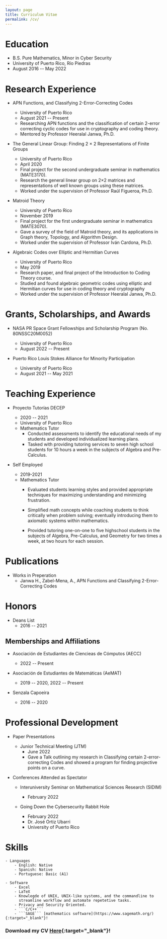 ```yaml
---
layout: page
title: Curriculum Vitae
permalink: /cv/
---
```


# Education
- B.S. Pure Mathematics, Minor in Cyber Security
- University of Puerto Rico, Río Piedras
- August 2016 -- May 2022

# Research Experience
- APN Functions, and Classifying 2-Error-Correcting Codes
    - University of Puerto Rico
    - August 2021 -- Present
    - Researching APN functions and the classification of certain 2-error
      correcting cyclic codes for use in cryptography and coding theory.
    - Mentored by Professor Heeralal Janwa, Ph.D.

- The General Linear Group: Finding 2 × 2 Representations of Finite Groups
    - University of Puerto Rico
    - April 2020
    - Final project for the second undergraduate seminar in mathematics (MATE3170).
    -  Research the general linear group on 2×2 matrices and representations of
       well known groups using these matrices.
    - Worked under the supervision of Professor Raúl Figueroa, Ph.D.

- Matroid Theory
    - University of Puerto Rico
    - November 2019
    - Final project for the first undergraduate seminar in mathematics (MATE3070).
    - Gave a survey of the field of Matroid theory, and its applications in Graph
      theory, Topology, and Algorithm Design.
    - Worked under the supervision of Professor Iván Cardona, Ph.D.

- Algebraic Codes over Elliptic and Hermitian Curves
    - University of Puerto Rico
    - May 2019
    -  Research paper, and final project of the Introduction to Coding Theory course.
    - Studied and found algebraic geometric codes using elliptic and Hermitian
      curves for use in coding theory and cryptography
    - Worked under the supervision of Professor Heeralal Janwa, Ph.D.

# Grants, Scholarships, and Awards
- NASA PR Space Grant Fellowships and Scholarship Program (No. 80NSSC20M0052)
    - University of Puerto Rico
    - August 2022 -- Present

- Puerto Rico Louis Stokes Alliance for Minority Participation
    - University of Puerto Rico
    - August 2021 -- May 2021

# Teaching Experience
- Proyecto Tutorías DECEP
    - 2020 -- 2021
    - University of Puerto Rico
    - Mathematics Tutor
        - Conducted assessments to identify the educational needs of my students
          and developed individualized learning plans.
        - Tasked with providing tutoring services to seven high school students
          for 10 hours a week in the subjects of Algebra and Pre-Calculus.

- Self Employed
    - 2019-2021
    - Mathematics Tutor
        - Evaluated students learning styles and provided appropriate techniques
          for maximizing understanding and minimizing frustration.

        - Simplified math concepts while coaching students to think critically
          when problem solving; eventually introducing them to axiomatic systems
          within mathematics.

        - Provided tutoring one-on-one to five highschool students in the
          subjects of Algebra, Pre-Calculus, and Geometry for two times a week, at
          two hours for each session.

# Publications
- Works in Preperation
    - Janwa H., Zabel-Mena, A., APN Functions and Classifying 2-Error-Correcting
      Codes

# Honors
- Deans List
    - 2016 -- 2021

## Memberships and Affiliations
- Asociación de Estudiantes de Ciencieas de Cómputos (AECC)
    - 2022 -- Present

- Asociación de Estudiantes de Matemáticas (AeMAT)
    - 2019 -- 2020, 2022 -- Present

- Senzala Capoeira
    - 2016 -- 2020

# Professional Development
- Paper Presentations
    - Junior Technical Meeting (JTM)
        - June 2022
        - Gave a Talk outlining my research in Classifying certain
          2-error-correcting Codes and showed a program for finding projective
          points on a curve.

- Conferences Attended as Spectator
    - Interuniversity Seminar on Mathematical Sciences Research (SIDIM)
        - February 2022

    - Going Down the Cybersecurity Rabbit Hole
        - February 2022
        - Dr. José Ortiz Ubarri
        - University of Puerto Rico
# Skills
    - Languages
        - English: Native
        - Spanish: Native
        - Portuguese: Basic (A1)

    - Software
        - Excel
        - LaTeX
        - Knowlegde of UNIX, UNIX-like systems, and the commandline to
          streamline workflow and automate repetetive tasks.
        - Privacy and Security Oriented.
        - ```C/C++```
        - ```SAGE``` [mathematics software](https://www.sagemath.org/){:target="_blank"}!


### Download my CV [Here](https://github.com/azabelmena/curriculum_vitae/raw/main/alec_zabel_mena.pdf){:target="_blank"}!
